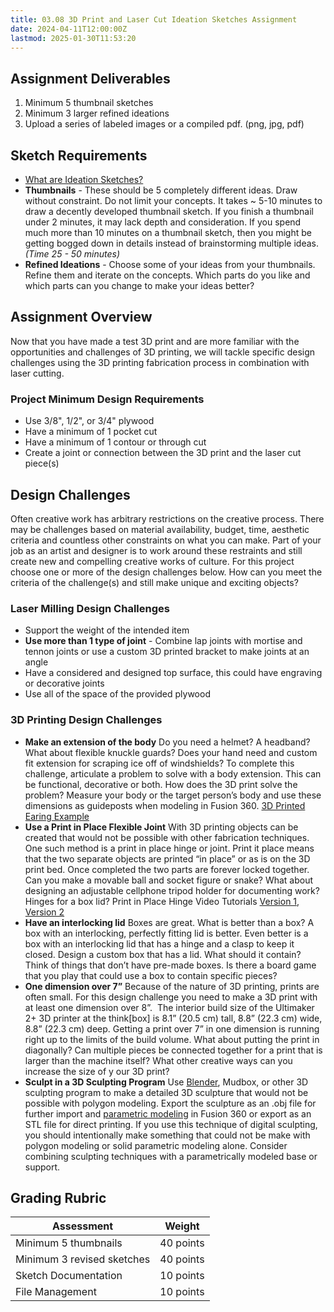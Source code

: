 ```yaml
---
title: 03.08 3D Print and Laser Cut Ideation Sketches Assignment
date: 2024-04-11T12:00:00Z
lastmod: 2025-01-30T11:53:20
---
```


## Assignment Deliverables

1. Minimum 5 thumbnail sketches
2. Minimum 3 larger refined ideations
3. Upload a series of labeled images or a compiled pdf. (png, jpg, pdf)

## Sketch Requirements

- [What are Ideation Sketches?](../../../../drawing/ideation-sketches.md)
- **Thumbnails** - These should be 5 completely different ideas. Draw without constraint. Do not limit your concepts. It takes ~ 5-10 minutes to draw a decently developed thumbnail sketch. If you finish a thumbnail under 2 minutes, it may lack depth and consideration. If you spend much more than 10 minutes on a thumbnail sketch, then you might be getting bogged down in details instead of brainstorming multiple ideas. _(Time 25 - 50 minutes)_
- **Refined Ideations** - Choose some of your ideas from your thumbnails. Refine them and iterate on the concepts. Which parts do you like and which parts can you change to make your ideas better?

## Assignment Overview

Now that you have made a test 3D print and are more familiar with the opportunities and challenges of 3D printing, we will tackle specific design challenges using the 3D printing fabrication process in combination with laser cutting.

### Project Minimum Design Requirements

- Use 3/8", 1/2", or 3/4" plywood
- Have a minimum of 1 pocket cut
- Have a minimum of 1 contour or through cut
- Create a joint or connection between the 3D print and the laser cut piece(s)

## Design Challenges

Often creative work has arbitrary restrictions on the creative process. There may be challenges based on material availability, budget, time, aesthetic criteria and countless other constraints on what you can make. Part of your job as an artist and designer is to work around these restraints and still create new and compelling creative works of culture. For this project choose one or more of the design challenges below. How can you meet the criteria of the challenge(s) and still make unique and exciting objects?

### Laser Milling Design Challenges

- Support the weight of the intended item
- **Use more than 1 type of joint** - Combine lap joints with mortise and tennon joints or use a custom 3D printed bracket to make joints at an angle
- Have a considered and designed top surface, this could have engraving or decorative joints
- Use all of the space of the provided plywood

### 3D Printing Design Challenges

- **Make an extension of the body** Do you need a helmet? A headband? What about flexible knuckle guards? Does your hand need and custom fit extension for scraping ice off of windshields? To complete this challenge, articulate a problem to solve with a body extension. This can be functional, decorative or both. How does the 3D print solve the problem? Measure your body or the target person’s body and use these dimensions as guideposts when modeling in Fusion 360. [3D Printed Earing Example](https://youtu.be/TkMQeYTz0wo)
- **Use a Print in Place Flexible Joint** With 3D printing objects can be created that would not be possible with other fabrication techniques. One such method is a print in place hinge or joint. Print it place means that the two separate objects are printed “in place” or as is on the 3D print bed. Once completed the two parts are forever locked together. Can you make a movable ball and socket figure or snake? What about designing an adjustable cellphone tripod holder for documenting work? Hinges for a box lid? Print in Place Hinge Video Tutorials [Version 1](https://youtu.be/w1o48laHAos), [Version 2](https://youtu.be/9P1PPWP4uZk)
- **Have an interlocking lid** Boxes are great. What is better than a box? A box with an interlocking, perfectly fitting lid is better. Even better is a box with an interlocking lid that has a hinge and a clasp to keep it closed. Design a custom box that has a lid. What should it contain? Think of things that don’t have pre-made boxes. Is there a board game that you play that could use a box to contain specific pieces?
- **One dimension over 7”** Because of the nature of 3D printing, prints are often small. For this design challenge you need to make a 3D print with at least one dimension over 8”.  The interior build size of the Ultimaker 2+ 3D printer at the think[box] is 8.1” (20.5 cm) tall, 8.8” (22.3 cm) wide, 8.8” (22.3 cm) deep. Getting a print over 7” in one dimension is running right up to the limits of the build volume. What about putting the print in diagonally? Can multiple pieces be connected together for a print that is larger than the machine itself? What other creative ways can you increase the size of y our 3D print?
- **Sculpt in a 3D Sculpting Program** Use [Blender](../../../../3d-modeling/blender/blender.md), Mudbox, or other 3D sculpting program to make a detailed 3D sculpture that would not be possible with polygon modeling. Export the sculpture as an .obj file for further import and [parametric modeling](../../../../3d-modeling/parametric-modeling.md) in Fusion 360 or export as an STL file for direct printing. If you use this technique of digital sculpting, you should intentionally make something that could not be make with polygon modeling or solid parametric modeling alone. Consider combining sculpting techniques with a parametrically modeled base or support.

## Grading Rubric

<div class="responsive-table-markdown">

| Assessment                 | Weight    |
| -------------------------- | --------- |
| Minimum 5 thumbnails       | 40 points |
| Minimum 3 revised sketches | 40 points |
| Sketch Documentation       | 10 points |
| File Management            | 10 points |

</div>
